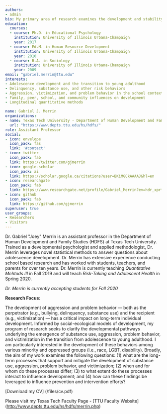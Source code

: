 ```yaml
---
authors:
- admin
bio: My primary area of research examines the development and stability of aggression, substance use, victimization, and other problem behaviors across adolescence and in the transition to young adulthood.
education:
  courses:
  - course: Ph.D. in Educational Psychology
    institution: University of Illinois Urbana-Champaign
    year: 2017
  - course: Ed.M. in Human Resource Development
    institution: University of Illinois Urbana-Champaign
    year: 2010
  - course: B.A. in Sociology
    institution: University of Illinois Urbana-Champaign
    year: 2009
email: "gabriel.merrin@ttu.edu"
interests:
- Adolescence development and the transition to young adulthood
- Delinquency, substance use, and other risk behaviors 
- Aggression, victimization, and problem behavior in the school context
- Family, peer, school, and community influences on development
- Longitudinal quantitative methods

name: Gabriel J. Merrin
organizations:
- name: Texas Tech University - Department of Human Development and Family Studies
  url: "https://www.depts.ttu.edu/hs/hdfs/"
role: Assistant Professor
social:
- icon: envelope
  icon_pack: fas
  link: '#contact'
- icon: twitter
  icon_pack: fab
  link: https://twitter.com/gjmerrin
- icon: google-scholar
  icon_pack: ai
  link: https://scholar.google.ca/citations?user=BKiMGCkAAAAJ&hl=en
- icon: researchgate
  icon_pack: fab
  link: https://www.researchgate.net/profile/Gabriel_Merrin?ev=hdr_xprf&_sg=NadUsQ1w4qFU684xZAi8LBAEaQVM73yhnpC4440LaTzxpvNNqe_T7KvZuLXWM0qYkFnAM6xbbGZ5z3_JeUGwI44E
- icon: github
  icon_pack: fab
  link: https://github.com/gjmerrin
superuser: true
user_groups:
- Researchers
- Visitors
---
```


Dr. Gabriel "Joey" Merrin is an assistant professor in the Department of Human Development and Family Studies (HDFS) at Texas Tech University. Trained as a developmental psychologist and applied methodologist, Dr. Merrin leverages novel statistical methods to answer questions about adolescence development. Dr. Merrin has extensive experience conducting school based research and has worked with students, teachers, and parents for over ten years. Dr. Merrin is currently teaching *Quantitative Mehtods III* in Fall 2019 and will teach *Risk-Taking and Adolescent Health* in Spring 2020. 

*Dr. Merrin is currently accepting students for Fall 2020*

**Research Focus:**

The development of aggression and problem behavior — both as the perpetrator (e.g., bullying, delinquency, substance use) and the recipient (e.g., victimization) — has a critical impact on long-term individual development. Informed by social-ecological models of development, my program of research seeks to clarify the developmental pathways underlying the emergence of substance use, aggression, problem behavior, and victimization in the transition from adolescence to young adulthood. I am particularly interested in the development of these behaviors among various minority and oppressed groups (i.e., race, LGBT, disability). Broadly, the aim of my work examines the following questions: (1) what are the long-term processes that support and mitigate the development of substance use, aggression, problem behavior, and victimization; (2) when and for whom do these processes differ; (3) to what extent do these processes interact to influence development; and (4) how can these findings be leveraged to influence prevention and intervention efforts?

[Download my CV] (/files/cv.pdf)

Please visit my Texas Tech Faculty Page - [TTU Faculty Website] (http://www.depts.ttu.edu/hs/hdfs/merrin.php)
